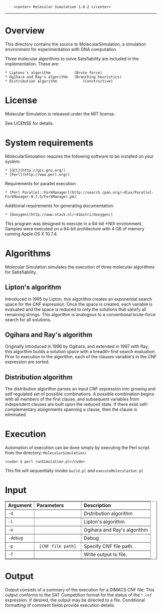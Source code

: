 
		<center> Molecular Simulation 1.0.2 </center>
---------------------------------------------------------------

# Overview


This directory contains the source to MolecularSimulation, a simulation
environment for experimentation with DNA computation.

Three molecular algorithms to solve Satsfiability are included in the
implementation.  These are:

	* Liptons's algorithm 			(Brute force) 
	* Ogihara and Ray's algorithm 	(Branching heuristics) 
	* Distribution algorithm			(Constructive)

# License

Molecular Simulation is released under the MIT license.  

See LICENSE for details.

# System requirements

MolecularSimulation requires the following software to be installed on your system:

	* [GCC](http://gcc.gnu.org/)
	* [Perl](http://www.perl.org/)

Requirements for parallel execution:

	* [Perl Parallel::ForkManager](http://search.cpan.org/~dlux/Parallel-ForkManager-0.7.5/ForkManager.pm)

Additional requirements for generating documentation:

	* [Doxygen](http://www.stack.nl/~dimitri/doxygen/)

This program was designed to execute in a 64-bit *NIX environment. Samples were executed on a 64-bit architecture with 4 GB of memory running Apple OS X 10.7.4.

# Algorithms

Molecular Simulation simulates the execution of three molecular algorithms for Satisfiability.

## Lipton's algorithm

Introduced in 1995 by Lipton, this algorithm creates an exponential search space for the CNF expression. Once the space is created, each variable is evaluated and the space is reduced to only the solutions that satisfy all remaining strings. This algorithm is analogous to a conventional brute-force search for all solutions.

## Ogihara and Ray's algorithm

Originally introduced in 1996 by Ogihara, and extended in 1997 with Ray, this algorithm builds a solution space with a breadth-first search evaluation. Prior to execution to the algorithm, each of the clauses variable's in the CNF expression are sorted.

## Distribution algorithm

The distribution algorithm parses an input CNF expression into growing and self regulated set of possible combinations. A possible combination begins with all members of the first clause, and subsequent variables from independent clauses are built upon the reduced state. If there exist self-complementary assignments spanning a clause, then the clause is eliminated.

# Execution

Automation of execution can be done simply by executing the Perl script from the directory: <code>MolecularSimulation/</code>

	<code> $ perl runSimulation.pl</code>

This file will sequentially invoke <code>build.pl</code> and <code>executeMolecularSat.pl</code>

# Input

<table border="1">
  <tr>
    <td><b> Argument</b></td>
    <td><b>Parameters</b></td>
    <td><b>Description</b></td>
  </tr>
  <tr>
    <td> <code>-d</code> </td>
    <td> </td>
    <td> Distribution algorithm</td>
  </tr>
  <tr>
    <td> <code>-l</code> </td>
    <td> </td>
    <td> Lipton's algorithm</td>
  </tr>  
  <tr>
    <td> <code>-o</code> </td>
    <td> </td>
    <td> Ogihara and Ray's algorithm</td>
  </tr>    
  <tr>
    <td> <code>-debug</code> </td>
    <td> </td>
    <td> Debug</td>
  </tr>    
  <tr>
    <td> <code>-p</code> </td>
    <td> <code> [CNF file path] </code> </td>
    <td> Specify CNF file path.</td>
  </tr>    
  <tr>
    <td> <code>-f</code> </td>
    <td> </td>
    <td> Write output to file.</td>
  </tr>    
</table>

# Output

Output consists of a summary of the execution for a DIMACS CNF file. This output conforms to the SAT Competition format for the status of the <code>*.cnf</code> expression. If desired, the output may be directed to a file. Conditional formatting of comment fields provide execution details.
